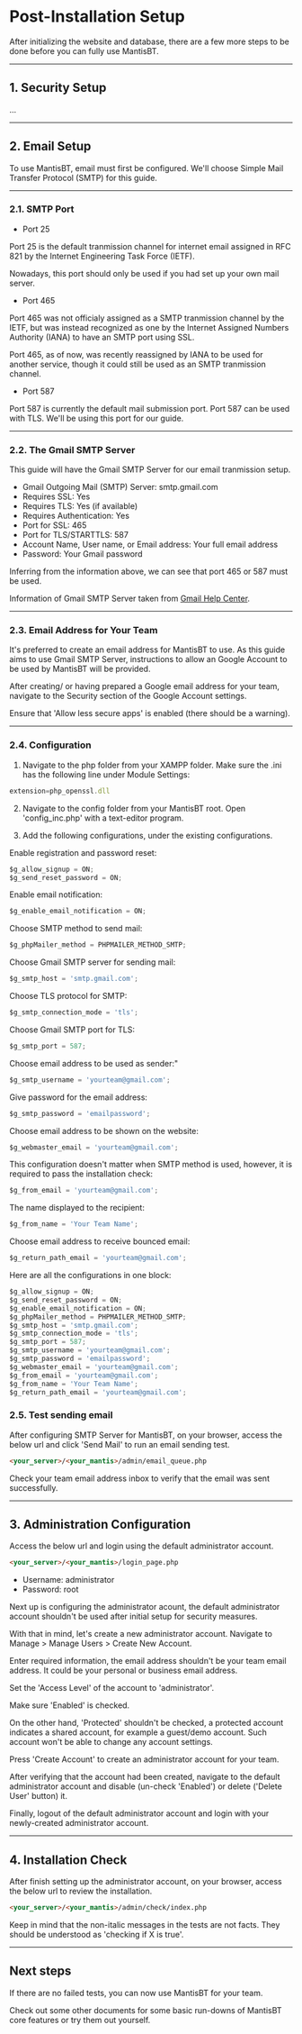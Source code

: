 # Post-Installation Setup

After initializing the website and database, there are a few more steps to be done before you can fully use MantisBT.

---

## 1. Security Setup

...

---

## 2. Email Setup

To use MantisBT, email must first be configured. We'll choose Simple Mail Transfer Protocol (SMTP) for this guide.

---

### 2.1. SMTP Port

- Port 25

Port 25 is the default tranmission channel for internet email assigned in RFC 821 by the Internet Engineering Task Force (IETF).

Nowadays, this port should only be used if you had set up your own mail server.

- Port 465

Port 465 was not officialy assigned as a SMTP tranmission channel by the IETF, but was instead recognized as one by the Internet Assigned Numbers Authority (IANA) to have an SMTP port using SSL.

Port 465, as of now, was recently reassigned by IANA to be used for another service, though it could still be used as an SMTP tranmission channel.

- Port 587

Port 587 is currently the default mail submission port. Port 587 can be used with TLS. We'll be using this port for our guide.

---

### 2.2. The Gmail SMTP Server

This guide will have the Gmail SMTP Server for our email tranmission setup.

- Gmail Outgoing Mail (SMTP) Server: smtp.gmail.com
- Requires SSL: Yes
- Requires TLS: Yes (if available)
- Requires Authentication: Yes
- Port for SSL: 465
- Port for TLS/STARTTLS: 587
- Account Name, User name, or Email address: Your full email address
- Password: Your Gmail password

Inferring from the information above, we can see that port 465 or 587 must be used. 

Information of Gmail SMTP Server taken from [Gmail Help Center](https://support.google.com/mail/answer/7126229?hl=en).

---

### 2.3. Email Address for Your Team

It's preferred to create an email address for MantisBT to use. As this guide aims to use Gmail SMTP Server, instructions to allow an Google Account to be used by MantisBT will be provided.

After creating/ or having prepared a Google email address for your team, navigate to the Security section of the Google Account settings.

Ensure that 'Allow less secure apps' is enabled (there should be a warning).

---

### 2.4. Configuration

1. Navigate to the php folder from your XAMPP folder. Make sure the .ini has the following line under Module Settings:

```js
extension=php_openssl.dll
```

2. Navigate to the config folder from your MantisBT root. Open 'config_inc.php' with a text-editor program.

3. Add the following configurations, under the existing configurations.

Enable registration and password reset:

```js
$g_allow_signup = ON;
$g_send_reset_password = ON;
```

Enable email notification:

```js
$g_enable_email_notification = ON;
```

Choose SMTP method to send mail:

```js
$g_phpMailer_method = PHPMAILER_METHOD_SMTP;
```

Choose Gmail SMTP server for sending mail:

```js
$g_smtp_host = 'smtp.gmail.com';
```

Choose TLS protocol for SMTP:

```js
$g_smtp_connection_mode = 'tls';
```

Choose Gmail SMTP port for TLS:

```js
$g_smtp_port = 587;
```

Choose email address to be used as sender:"

```js
$g_smtp_username = 'yourteam@gmail.com';
```

Give password for the email address:

```js
$g_smtp_password = 'emailpassword';
```

Choose email address to be shown on the website:

```js
$g_webmaster_email = 'yourteam@gmail.com';
```

This configuration doesn't matter when SMTP method is used, however, it is required to pass the installation check:

```js
$g_from_email = 'yourteam@gmail.com';
```

The name displayed to the recipient:

```js
$g_from_name = 'Your Team Name';
```

Choose email address to receive bounced email:

```js
$g_return_path_email = 'yourteam@gmail.com';
```

Here are all the configurations in one block:

```js
$g_allow_signup = ON;
$g_send_reset_password = ON;
$g_enable_email_notification = ON;
$g_phpMailer_method = PHPMAILER_METHOD_SMTP;
$g_smtp_host = 'smtp.gmail.com';
$g_smtp_connection_mode = 'tls';
$g_smtp_port = 587;
$g_smtp_username = 'yourteam@gmail.com';
$g_smtp_password = 'emailpassword';
$g_webmaster_email = 'yourteam@gmail.com';
$g_from_email = 'yourteam@gmail.com';
$g_from_name = 'Your Team Name';
$g_return_path_email = 'yourteam@gmail.com';
```

### 2.5. Test sending email

After configuring SMTP Server for MantisBT, on your browser, access the below url and click 'Send Mail' to run an email sending test.

```md
<your_server>/<your_mantis>/admin/email_queue.php
```

Check your team email address inbox to verify that the email was sent successfully.

---

## 3. Administration Configuration

Access the below url and login using the default administrator account.

```md
<your_server>/<your_mantis>/login_page.php
```

- Username: administrator
- Password: root

Next up is configuring the administrator acount, the default administrator account shouldn't be used after initial setup for security measures.

With that in mind, let's create a new administrator account. Navigate to Manage > Manage Users > Create New Account.

Enter required information, the email address shouldn't be your team email address. It could be your personal or business email address.

Set the 'Access Level' of the account to 'administrator'.

Make sure 'Enabled' is checked.

On the other hand, 'Protected' shouldn't be checked, a protected account indicates a shared account, for example a guest/demo account.
Such account won't be able to change any account settings.

Press 'Create Account' to create an administrator account for your team.

After verifying that the account had been created, navigate to the default administrator account and disable (un-check 'Enabled') or delete ('Delete User' button) it.

Finally, logout of the default administrator account and login with your newly-created administrator account.

---

## 4. Installation Check

After finish setting up the administrator account, on your browser, access the below url to review the installation.

```md
<your_server>/<your_mantis>/admin/check/index.php
```

Keep in mind that the non-italic messages in the tests are not facts. They should be understood as 'checking if X is true'.

---

## Next steps

If there are no failed tests, you can now use MantisBT for your team.

Check out some other documents for some basic run-downs of MantisBT core features or try them out yourself.
